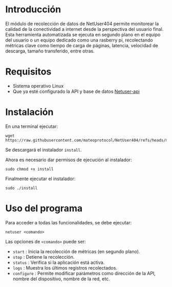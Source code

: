 # Introducción

El módulo de recolección de datos de NetUser404 permite monitorear la calidad de la conectividad a internet desde la perspectiva del usuario final. Esta herramienta automatizada se ejecuta en segundo plano en el equipo del usuario o un equipo dedicado como una rasberry pi, recolectando métricas clave como tiempo de carga de páginas, latencia, velocidad de descarga, tamaño transferido, entre otras.

# Requisitos

* Sistema operativo Linux
* Que ya esté configurado la API y base de datos [Netuser-api](https://github.com/franyober/netUser404-api/)


# Instalación

En una terminal ejecutar:

```
wget https://raw.githubusercontent.com/mateoprotocol/NetUser404/refs/heads/main/instal|l
```

Se descargará el instalador `install`.

Ahora es necesario dar permisos de ejecución al instalador:

```
sudo chmod +x install
```

Finalmente ejecutar el instalador:

```
sudo ./install
```

# Uso del programa

Para acceder a todas las funcionalidades, se debe ejecutar:

```
netuser <comando>
```

Las opciones de `<comando>` puede ser:

* `start` : Inicia la recolección de métricas (en segundo plano).
* `stop` : Detiene la recolección.
* `status` : Verifica si la aplicación está activa.
* `logs` : Muestra los últimos registros recolectados.
* `configure` : Permite modificar parámetros como dirección de la API, nombre del dispositivo, nombre de la red, etc.
 
